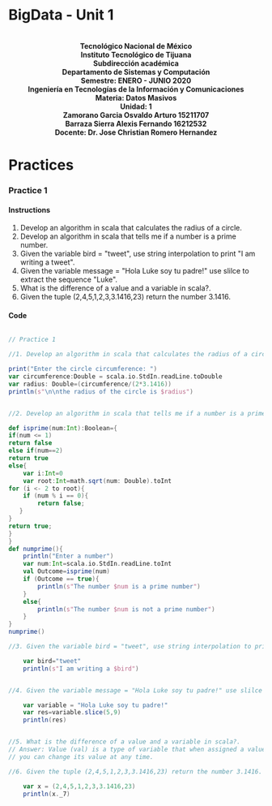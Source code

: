 
<h1>BigData - Unit 1</h1>
<p align="center">
<br><strong>Tecnológico Nacional de México</strong>
<br><strong>Instituto Tecnológico de Tijuana</strong>
<br><strong>Subdirección académica</strong>
<br><strong>Departamento de Sistemas y Computación</strong>
<br><strong>Semestre: ENERO - JUNIO 2020</strong>
<br><strong>Ingeniería en Tecnologías de la Información y Comunicaciones</strong>
<br><strong>Materia: Datos Masivos</strong>
<br><strong>Unidad: 1</strong>
<br><strong>Zamorano Garcia Osvaldo Arturo 15211707</strong>
<br><strong>Barraza Sierra Alexis Fernando 16212532</strong>
<br><strong>Docente: Dr. Jose Christian Romero Hernandez</strong>
</p>

<h1>Practices</h1>
<h3>Practice 1</h3>
<h4>Instructions</h4>
<ol>
<li>Develop an algorithm in scala that calculates the radius of a circle.
<li>Develop an algorithm in scala that tells me if a number is a prime number.
<li>Given the variable bird = "tweet", use string interpolation to print "I am writing a tweet".
<li>Given the variable message = "Hola Luke soy tu padre!" use slilce to extract the sequence "Luke".
<li>What is the difference of a value and a variable in scala?.
<li>Given the tuple (2,4,5,1,2,3,3.1416,23) return the number 3.1416.
</ol>
<h4>Code</h4>

```scala

// Practice 1

//1. Develop an algorithm in scala that calculates the radius of a circle.

print("Enter the circle circumference: ")
var circumference:Double = scala.io.StdIn.readLine.toDouble
var radius: Double=(circumference/(2*3.1416))
println(s"\n\nthe radius of the circle is $radius")


//2. Develop an algorithm in scala that tells me if a number is a prime number.

def isprime(num:Int):Boolean={
if(num <= 1)
return false
else if(num==2)
return true
else{
    var i:Int=0
    var root:Int=math.sqrt(num: Double).toInt
for (i <- 2 to root){
    if (num % i == 0){
        return false;
   }
}
return true;
}
}
def numprime(){
    println("Enter a number")
    var num:Int=scala.io.StdIn.readLine.toInt
    val Outcome=isprime(num)
    if (Outcome == true){
        println(s"The number $num is a prime number")
    }
    else{
        println(s"The number $num is not a prime number")
    }
}
numprime()

//3. Given the variable bird = "tweet", use string interpolation to print "I am writing a tweet".

    var bird="tweet"
    println(s"I am writing a $bird")


//4. Given the variable message = "Hola Luke soy tu padre!" use slilce to extract the sequence "Luke".

    var variable = "Hola Luke soy tu padre!"
    var res=variable.slice(5,9)
    println(res)


//5. What is the difference of a value and a variable in scala?.
// Answer: Value (val) is a type of variable that when assigned a value cannot be changed, and a variable (var)
// you can change its value at any time.

//6. Given the tuple (2,4,5,1,2,3,3.1416,23) return the number 3.1416.

    var x = (2,4,5,1,2,3,3.1416,23)
    println(x._7)

```
